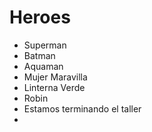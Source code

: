 # Heroes

* Superman
* Batman
* Aquaman
* Mujer Maravilla
* Linterna Verde
* Robin
* Estamos terminando el taller
* 